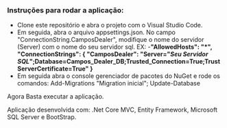 ### Instruções para rodar a aplicação:

- Clone este repositório e abra o projeto com o Visual Studio Code.
- Em seguida, abra o arquivo appsettings.json. No campo "ConnectionString.CamposDealer", modifique o nome do servidor (Server) com o nome do seu servidor sql. EX: 
-**"AllowedHosts": "*",
"ConnectionStrings": {
  "CamposDealer": "Server="*Seu Servidor SQL*";Database=Campos_Dealer_DB;Trusted_Connection=True;TrustServerCertificate=True"
}**
- Em seguida abra o console gerenciador de pacotes do NuGet e rode os comandos:
Add-Migrations "Migration inicial";
Update-Database

Agora Basta executar a aplicação.

Aplicação desenvolvida com: .Net Core MVC, Entity Framework, Microsoft SQL Server e BootStrap.
